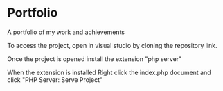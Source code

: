 # Portfolio
A portfolio of my work and achievements

To access the project, open in visual studio by cloning the repository link.

Once the project is opened install the extension "php server"

When the extension is installed Right click the index.php document and click "PHP Server: Serve Project"
